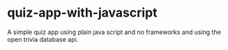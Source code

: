 # quiz-app-with-javascript
A simple quiz app using plain java script and no frameworks and using the open trivia database api.
